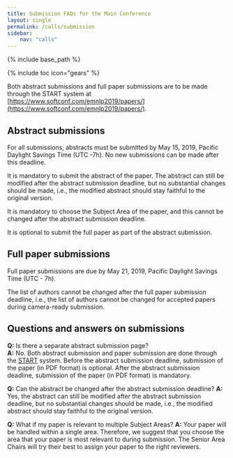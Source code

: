 ```yaml
---
title: Submission FAQs for the Main Conference
layout: single
permalink: /calls/submission
sidebar: 
    nav: "calls"
---
```

{% include base_path %}

{% include toc icon="gears" %}

Both abstract submissions and full paper submissions are to be made through the START system at [https://www.softconf.com/emnlp2019/papers/](https://www.softconf.com/emnlp2019/papers/).


## Abstract submissions

For all submissions, abstracts must be submitted by May 15, 2019, Pacific Daylight Savings Time (UTC -7h). No new submissions can be made after this deadline.

It is mandatory to submit the abstract of the paper. The abstract can still be modified after the abstract submission deadline, but no substantial changes should be made, i.e., the modified abstract should stay faithful to the original version.

It is mandatory to choose the Subject Area of the paper, and this cannot be changed after the abstract submission deadline.

It is optional to submit the full paper as part of the abstract submission.


## Full paper submissions

Full paper submissions are due by May 21, 2019, Pacific Daylight Savings Time (UTC - 7h).

The list of authors cannot be changed after the full paper submission deadline, i.e., the list of authors cannot be changed for accepted papers during camera-ready submission.


## Questions and answers on submissions

<b>Q:</b> Is there a separate abstract submission page?<br>
<b>A:</b> No. Both abstract submission and paper submission are done through the [START](https://www.softconf.com/emnlp2019/papers/) system. Before the abstract submission deadline, submission of the paper (in PDF format) is optional. After the abstract submission deadline, submission of the paper (in PDF format) is mandatory.

<b>Q:</b> Can the abstract be changed after the abstract submission deadline?
<b>A:</b> Yes, the abstract can still be modified after the abstract submission deadline, but no substantial changes should be made, i.e., the modified abstract should stay faithful to the original version.

<b>Q:</b> What if my paper is relevant to multiple Subject Areas?
<b>A:</b> Your paper will be handled within a single area. Therefore, we suggest that you choose the area that your paper is most relevant to during submission. The Senior Area Chairs will try their best to assign your paper to the right reviewers.




